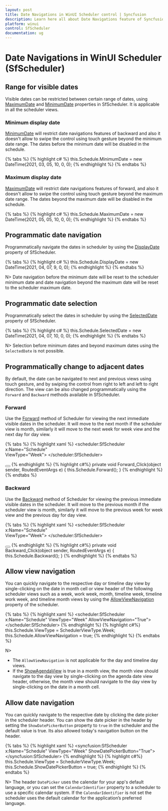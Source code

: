 ```yaml
---
layout: post
title: Date Navigations in WinUI Scheduler control | Syncfusion
description: Learn here all about Date Navigations feature of Syncfusion WinUI Scheduler(SfScheduler) control and more.
platform: winui
control: SfScheduler
documentation: ug
---
```


# Date Navigations in WinUI Scheduler (SfScheduler)

## Range for visible dates

Visible dates can be restricted between certain range of dates, using [MaximumDate](https://help.syncfusion.com/cr/winui/Syncfusion.UI.Xaml.Scheduler.SfScheduler.html#Syncfusion_UI_Xaml_Scheduler_SfScheduler_MaximumDate) and [MinimumDate](https://help.syncfusion.com/cr/winui/Syncfusion.UI.Xaml.Scheduler.SfScheduler.html#Syncfusion_UI_Xaml_Scheduler_SfScheduler_MinimumDate) properties in SfScheduler. It is applicable in all the scheduler views.

### Minimum display date

[MinimumDate](https://help.syncfusion.com/cr/winui/Syncfusion.UI.Xaml.Scheduler.SfScheduler.html#Syncfusion_UI_Xaml_Scheduler_SfScheduler_MinimumDate) will restrict date navigations features of backward and also it doesn't allow to swipe the control using touch gesture beyond the minimum date range. The dates before the minimum date will be disabled in the schedule.

{% tabs %}
{% highlight c# %}
this.Schedule.MinimumDate = new DateTime(2021, 03, 05, 10, 0, 0);
{% endhighlight %}
{% endtabs %}

### Maximum display date

[MaximumDate](https://help.syncfusion.com/cr/winui/Syncfusion.UI.Xaml.Scheduler.SfScheduler.html#Syncfusion_UI_Xaml_Scheduler_SfScheduler_MaximumDate) will restrict date navigations features of forward, and also it doesn't allow to swipe the control using touch gesture beyond the maximum date range. The dates beyond the maximum date will be disabled in the schedule.

{% tabs %}
{% highlight c# %}
this.Schedule.MaximumDate = new DateTime(2021, 05, 05, 10, 0, 0);
{% endhighlight %}
{% endtabs %}

## Programmatic date navigation

Programmatically navigate the dates in scheduler by using the [DisplayDate](https://help.syncfusion.com/cr/winui/Syncfusion.UI.Xaml.Scheduler.SfScheduler.html#Syncfusion_UI_Xaml_Scheduler_SfScheduler_DisplayDate) property of SfScheduler.

{% tabs %}
{% highlight c# %}
this.Schedule.DisplayDate = new DateTime(2021, 04, 07, 9, 0, 0);
{% endhighlight %}
{% endtabs %}

N> Date navigation before the minimum date will be reset to the scheduler minimum date and date navigation beyond the maximum date will be reset to the scheduler maximum date.

## Programmatic date selection

Programmatically select the dates in scheduler by using the [SelectedDate](https://help.syncfusion.com/cr/winui/Syncfusion.UI.Xaml.Scheduler.SfScheduler.html#Syncfusion_UI_Xaml_Scheduler_SfScheduler_SelectedDate) property of SfScheduler.

{% tabs %}
{% highlight c# %}
this.Schedule.SelectedDate = new DateTime(2021, 04, 07, 10, 0, 0);
{% endhighlight %}
{% endtabs %}

N> Selection before minimum dates and beyond maximum dates using the `SelectedDate` is not possible.

## Programmatically change to adjacent dates

By default, the date can be navigated to next and previous views using touch gesture, and by swiping the control from right to left and left to right direction. The view can be also changed programmatically using the `Forward` and `Backward` methods available in SfScheduler.

### Forward

Use the [Forward](https://help.syncfusion.com/cr/winui/Syncfusion.UI.Xaml.Scheduler.SfScheduler.html#Syncfusion_UI_Xaml_Scheduler_SfScheduler_Forward) method of Scheduler for viewing the next immediate visible dates in the scheduler. It will move to the next month if the scheduler view is month, similarly it will move to the next week for week view and the next day for day view.

{% tabs %}
{% highlight xaml %}
<scheduler:SfScheduler x:Name="Schedule"  
                       ViewType="Week">
</scheduler:SfScheduler>

<Button x:Name="Forward"
        Content="Forward"
        Click="Forward_Click">
</Button>
{% endhighlight %}
{% highlight c#%}
private void Forward_Click(object sender, RoutedEventArgs e)
{
    this.Schedule.Forward();
}
{% endhighlight %}
{% endtabs %}

### Backward

Use the [Backward](https://help.syncfusion.com/cr/winui/Syncfusion.UI.Xaml.Scheduler.SfScheduler.html#Syncfusion_UI_Xaml_Scheduler_SfScheduler_Backward) method of Scheduler for viewing the previous immediate visible dates in the scheduler. It will move to the previous month if the scheduler view is month, similarly it will move to the previous week for week view and the previous day for day view.

{% tabs %}
{% highlight xaml %}
<scheduler:SfScheduler x:Name="Schedule"  
                       ViewType="Week">
</scheduler:SfScheduler>

<Button x:Name="Backward"
        Content="Backward"
        Click="Backward_Click">
</Button>
{% endhighlight %}
{% highlight c#%}
private void Backward_Click(object sender, RoutedEventArgs e)
{
    this.Schedule.Backward();
}
{% endhighlight %}
{% endtabs %}

## Allow view navigation

You can quickly navigate to the respective day or timeline day view by single-clicking on the date in month cell or view header of the following scheduler views such as a week, work week, month, timeline week, timeline work week, and timeline month views by using the [AllowViewNavigation](https://help.syncfusion.com/cr/winui/Syncfusion.UI.Xaml.Scheduler.SfScheduler.html#Syncfusion_UI_Xaml_Scheduler_SfScheduler_AllowViewNavigation) property of the scheduler.

{% tabs %}
{% highlight xaml %}
<scheduler:SfScheduler  x:Name="Schedule"
                        ViewType="Week"
                        AllowViewNavigation="True">
</scheduler:SfScheduler>
{% endhighlight %}
{% highlight c#%}
this.Schedule.ViewType = SchedulerViewType.Week;
this.Schedule.AllowViewNavigation = true;
{% endhighlight %}
{% endtabs %}

N>
* The `AllowViewNavigation` is not applicable for the day and timeline day views.
* If the [ShowAgendaView](https://help.syncfusion.com/winui/scheduler/month-view#month-agenda-view) is true in a month view, the month view should navigate to the day view by single-clicking on the agenda date view header, otherwise, the month view should navigate to the day view by single-clicking on the date in a month cell.

## Allow date navigation
You can quickly navigate to the respective date by clicking the date picker in the scheduler header. You can show the date picker in the header by setting the `ShowDatePickerButton` property to `true` in the scheduler and the default value is true. Its also allowed today's navigation button on the header.

{% tabs %}
{% highlight xaml %}
<syncfusion:SfScheduler x:Name="Schedule" 
                        ViewType="Week"
                        ShowDatePickerButton="True">
</syncfusion:SfScheduler>
{% endhighlight %}
{% highlight c#%}
this.Schedule.ViewType = SchedulerViewType.Week;
this.Schedule.ShowDatePickerButton = true;
{% endhighlight %}
{% endtabs %}

N> The header `DatePicker` uses the calendar for your app's default language, or you can set the `CalendarIdentifier` property to a scheduler to use a specific calendar system. If the `CalendarIdentifier` is not set the scheduler uses the default calendar for the application’s preferred language.